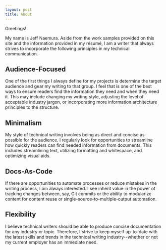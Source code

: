 ```yaml
---
layout: post
title: About
---
```


Greetings!

My name is Jeff Naemura. Aside from the work samples provided on this site and the information provided in my résumé, I am a writer that always strives to incorporate the following principles in my technical communication.

## Audience-Focused

One of the first things I always define for my projects is determine the target audience and gear my writing to that group. I feel that is one of the best ways to ensure readers find the information they need and when they need it. This may include changing my writing style, adjusting the level of acceptable industry jargon, or incorporating more information architecture principles to the structure.

## Minimalism

My style of technical writing involves being as direct and concise as possible for the audience. I regularly look for opportunities to streamline how quickly readers can find needed information from documents. This includes streamlining text, utilizing formatting and whitespace, and optimizing visual aids.

## Docs-As-Code

If there are opportunities to automate processes or reduce mistakes in the writing process, I am always interested. I see inherit value in the power of tracking changes between, say, Git commits or the ability to modularize content for content reuse or single-source-to-multiple-output automation.

## Flexibility

I believe technical writers should be able to produce concise documentation for any industry or topic. Therefore, I strive to keep myself up-to-date with the latest skills and trends in the technical writing industry--whether or not my current employer has an immediate need.
